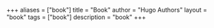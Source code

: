 +++
aliases = ["book"]
title = "Book"
author = "Hugo Authors"
layout = "book"
tags = ["book"]
description = "book"
+++
